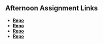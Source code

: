 ## Afternoon Assignment Links

* **[Repo](https://github.com/zacattak/vue-playground.git)**
* **[Repo](https://github.com/zacattak/winter24_gregslist_vue.git)**
* **[Repo](https://github.com/zacattak/Institute_of_Fine_Arts.git)**
* **[Repo](https://github.com/zacattak/Blogger.git)**
